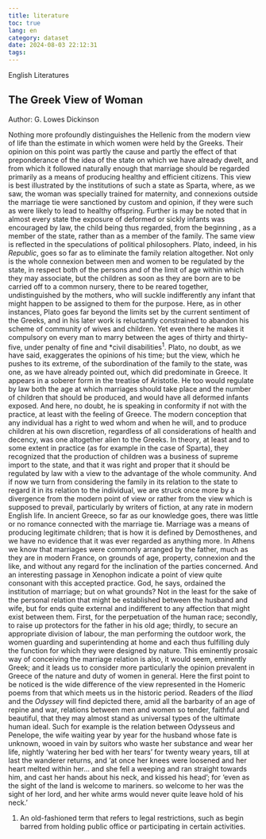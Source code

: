 ```yaml
---
title: literature
toc: true
lang: en
category: dataset
date: 2024-08-03 22:12:31
tags:
---
```


English Literatures

<!-- more -->

## The Greek View of Woman

Author: G. Lowes Dickinson

Nothing more profoundly distinguishes the Hellenic from the modern view of life than the estimate in which women were held by the Greeks. Their opinion on this point was partly the cause and partly the effect of that preponderance of the idea of the state on which we have already dwelt, and from which it followed naturally enough that marriage should be regarded primarily as a means of producing healthy and efficient citizens. This view is best illustrated by the institutions of such a state as Sparta, where, as we saw, the woman was specially trained for maternity, and connexions outside the marriage tie were sanctioned by custom and opinion, if they were such as were likely to lead to healthy offspring. Further is may be noted that in almost every state the exposure of deformed or sickly infants was encouraged by law, the child being thus regarded, from the beginning , as a member of the state, rather than as a member of the family.
The same view is reflected in the speculations of political philosophers. Plato, indeed, in his *Republic*, goes so far as to eliminate the family relation altogether. Not only is the whole connexion between men and women to be regulated by the state, in respect both of the persons and of the limit of age within which they may associate, but the children as soon as they are born are to be carried off to a common nursery, there to be reared together, undistinguished by the mothers, who will suckle indifferently any infant that might happen to be assigned to them for the purpose. Here, as in other instances, Plato goes far beyond the limits set by the current sentiment of the Greeks, and in his later work is reluctantly constrained to abandon his scheme of community of wives and children. Yet even there he makes it compulsory on every man to marry between the ages of thirty and thirty-five, under penalty of fine and \*civil disabilities<sup>1</sup>. Plato, no doubt, as we have said, exaggerates the opinions of his time; but the view, which he pushes to its extreme, of the subordination of the family to the state, was one, as we have already pointed out, which did predominate in Greece. It appears in a soberer form in the treatise of Aristotle. He too would regulate by law both the age at which marriages should take place and the number of children that should be produced, and would have all deformed infants exposed. And here, no doubt, he is speaking in conformity if not with the practice, at least with the feeling of Greece. The modern conception that any individual has a right to wed whom and when he will, and to produce children at his own discretion, regardless of all considerations of health and decency, was one altogether alien to the Greeks. In theory, at least and to some extent in practice (as for example in the case of Sparta), they recognized that the production of children was a business of supreme import to the state, and that it was right and proper that it should be regulated by law with a view to the advantage of the whole community.
And if now we turn from considering the family in its relation to the state to regard it in its relation to the individual, we are struck once more by a divergence from the modern point of view or rather from the view which is supposed to prevail, particularly by writers of fiction, at any rate in modern English life. In ancient Greece, so far as our knowledge goes, there was little or no romance connected with the marriage tie. Marriage was a means of producing legitimate children; that is how it is defined by Demosthenes, and we have no evidence that it was ever regarded as anything more. In Athens we know that marriages were commonly arranged by the father, much as they are in modern France, on grounds of age, property, connexion and the like, and without any regard for the inclination of the parties concerned. And an interesting passage in Xenophon indicate a point of view quite consonant with this accepted practice. God, he says, ordained the institution of marriage; but on what grounds? Not in the least for the sake of the personal relation that might be established between the husband and wife, but for ends quite external and indifferent to any affection that might exist between them. First, for the perpetuation of the human race; secondly, to raise up protectors for the father in his old age; thirdly, to secure an appropriate division of labour, the man performing the outdoor work, the women guarding and superintending at home and each thus fulfilling duly the function for which they were designed by nature. This eminently prosaic way of conceiving the marriage relation is also, it would seem, eminently Greek; and it leads us to consider more particularly the opinion prevalent in Greece of the nature and duty of women in general.
Here the first point to be noticed is the wide difference of the view represented in the Homeric poems from that which meets us in the historic period. Readers of the *Iliad* and the *Odyssey* will find depicted there, amid all the barbarity of an age of repine and war, relations between men and women so tender, faithful and beautiful, that they may almost stand as universal types of the ultimate human ideal. Such for example is the relation between Odysseus and Penelope, the wife waiting year by year for the husband whose fate is unknown, wooed in vain by suitors who waste her substance and wear her life, nightly &lsquo;watering her bed with her tears&rsquo; for twenty weary years, till at last the wanderer returns, and &lsquo;at once her knees were loosened and her heart melted within her... and she fell a weeping and ran straight towards him, and cast her hands about his neck, and kissed his head&rsquo;; for &lsquo;even as the sight of the land is welcome to mariners. so welcome to her was the sight of her lord, and her white arms would never quite leave hold of his neck.&rsquo;

1. An old-fashioned term that refers to legal restrictions, such as begin barred from holding public office or participating in certain activities.

